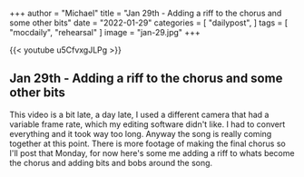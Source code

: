 +++
author = "Michael"
title = "Jan 29th - Adding a riff to the chorus and some other bits"
date = "2022-01-29"
categories = [
  "dailypost",
]
tags = [
  "mocdaily",
  "rehearsal"
]
image = "jan-29.jpg"
+++

{{< youtube u5CfvxgJLPg >}}

## Jan 29th - Adding a riff to the chorus and some other bits
This video is a bit late, a day late, I used a different camera that had a variable frame rate, which my editing software didn't like. I had to convert everything and it took way too long. Anyway the song is really coming together at this point. There is more footage of making the final chorus so I'll post that Monday, for now here's some me adding a riff to whats become the chorus and adding bits and bobs around the song.